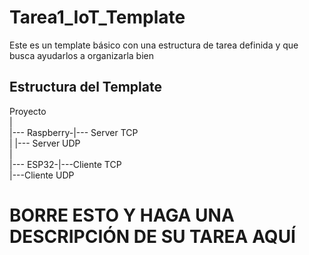 # Tarea1_IoT_Template

Este es un template básico con una estructura de tarea definida y que busca ayudarlos a organizarla bien

## Estructura del Template

Proyecto  
|  
|--- Raspberry-|--- Server TCP   
|              |--- Server UDP  
|  
|--- ESP32-|---Cliente TCP  
           |---Cliente UDP  

# BORRE ESTO Y HAGA UNA DESCRIPCIÓN DE SU TAREA AQUÍ